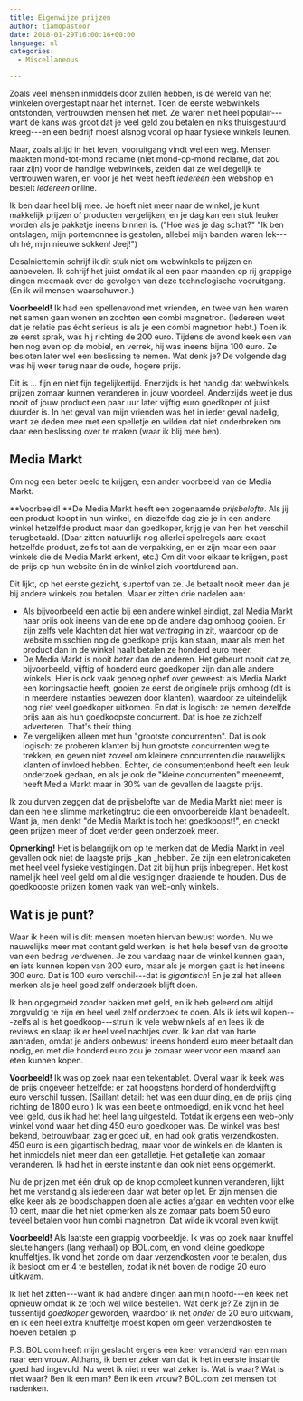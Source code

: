 ```yaml
---
title: Eigenwijze prijzen
author: tiamopastoor
date: 2018-01-29T16:00:16+00:00
language: nl
categories:
  - Miscellaneous

---
```

Zoals veel mensen inmiddels door zullen hebben, is de wereld van het winkelen overgestapt naar het internet. Toen de eerste webwinkels ontstonden, vertrouwden mensen het niet. Ze waren niet heel populair---want de kans was groot dat je veel geld zou betalen en niks thuisgestuurd kreeg---en een bedrijf moest alsnog vooral op haar fysieke winkels leunen.

Maar, zoals altijd in het leven, vooruitgang vindt wel een weg. Mensen maakten mond-tot-mond reclame (niet mond-op-mond reclame, dat zou raar zijn) voor de handige webwinkels, zeiden dat ze wel degelijk te vertrouwen waren, en voor je het weet heeft _iedereen_ een webshop en bestelt _iedereen_ online.

Ik ben daar heel blij mee. Je hoeft niet meer naar de winkel, je kunt makkelijk prijzen of producten vergelijken, en je dag kan een stuk leuker worden als je pakketje ineens binnen is. ("Hoe was je dag schat?" "Ik ben ontslagen, mijn portemonnee is gestolen, allebei mijn banden waren lek---oh hé, mijn nieuwe sokken! Jeej!")

Desalniettemin schrijf ik dit stuk niet om webwinkels te prijzen en aanbevelen. Ik schrijf het juist omdat ik al een paar maanden op rij grappige dingen meemaak over de gevolgen van deze technologische vooruitgang. (En ik wil mensen waarschuwen.)


**Voorbeeld!** Ik had een spellenavond met vrienden, en twee van hen waren net samen gaan wonen en zochten een combi magnetron. (Iedereen weet dat je relatie pas écht serieus is als je een combi magnetron hebt.) Toen ik ze eerst sprak, was hij richting de 200 euro. Tijdens de avond keek een van hen nog even op de mobiel, en verrek, hij was ineens bijna 100 euro. Ze besloten later wel een beslissing te nemen. Wat denk je? De volgende dag was hij weer terug naar de oude, hogere prijs.

Dit is ... fijn en niet fijn tegelijkertijd. Enerzijds is het handig dat webwinkels prijzen zomaar kunnen veranderen in jouw voordeel. Anderzijds weet je dus nooit of jouw product een paar uur later vijftig euro goedkoper of juist duurder is. In het geval van mijn vrienden was het in ieder geval nadelig, want ze deden mee met een spelletje en wilden dat niet onderbreken om daar een beslissing over te maken (waar ik blij mee ben).

## Media Markt

Om nog een beter beeld te krijgen, een ander voorbeeld van de Media Markt.

**Voorbeeld! **De Media Markt heeft een zogenaamde _prijsbelofte_. Als jij een product koopt in hun winkel, en diezelfde dag zie je in een andere winkel hetzelfde product maar dan goedkoper, krijg je van hen het verschil terugbetaald. (Daar zitten natuurlijk nog allerlei spelregels aan: exact hetzelfde product, zelfs tot aan de verpakking, en er zijn maar een paar winkels die de Media Markt erkent, etc.) Om dit voor elkaar te krijgen, past de prijs op hun website én in de winkel zich voortdurend aan.

Dit lijkt, op het eerste gezicht, supertof van ze. Je betaalt nooit meer dan je bij andere winkels zou betalen. Maar er zitten drie nadelen aan:

  * Als bijvoorbeeld een actie bij een andere winkel eindigt, zal Media Markt haar prijs ook ineens van de ene op de andere dag omhoog gooien. Er zijn zelfs vele klachten dat hier wat _vertraging_ in zit, waardoor op de website misschien nog de goedkope prijs kan staan, maar als men het product dan in de winkel haalt betalen ze honderd euro meer.
  * De Media Markt is nooit _beter_ dan de anderen. Het gebeurt nooit dat ze, bijvoorbeeld, vijftig of honderd euro goedkoper zijn dan alle andere winkels. Hier is ook vaak genoeg ophef over geweest: als Media Markt een kortingsactie heeft, gooien ze eerst de originele prijs omhoog (dit is in meerdere instanties bewezen door klanten), waardoor ze uiteindelijk nog niet veel goedkoper uitkomen. En dat is logisch: ze nemen dezelfde prijs aan als hun goedkoopste concurrent. Dat is hoe ze zichzelf adverteren. That's their thing.
  * Ze vergelijken alleen met hun "grootste concurrenten". Dat is ook logisch: ze proberen klanten bij hun grootste concurrenten weg te trekken, en geven niet zoveel om kleinere concurrenten die nauwelijks klanten of invloed hebben. Echter, de consumentenbond heeft een leuk onderzoek gedaan, en als je ook de "kleine concurrenten" meeneemt, heeft Media Markt maar in 30% van de gevallen de laagste prijs.

Ik zou durven zeggen dat de prijsbelofte van de Media Markt niet meer is dan een hele slimme marketingtruc die een onvoorbereide klant benadeelt. Want ja, men denkt "de Media Markt is toch het goedkoopst!", en checkt geen prijzen meer of doet verder geen onderzoek meer.

**Opmerking!** Het is belangrijk om op te merken dat de Media Markt in veel gevallen ook niet de laagste prijs _kan _hebben. Ze zijn een eletronicaketen met heel veel fysieke vestigingen. Dat zit bij hun prijs inbegrepen. Het kost namelijk heel veel geld om al die vestigingen draaiende te houden. Dus de goedkoopste prijzen komen vaak van web-only winkels.

## Wat is je punt?

Waar ik heen wil is dit: mensen moeten hiervan bewust worden. Nu we nauwelijks meer met contant geld werken, is het hele besef van de grootte van een bedrag verdwenen. Je zou vandaag naar de winkel kunnen gaan, en iets kunnen kopen van 200 euro, maar als je morgen gaat is het ineens 300 euro. Dat is 100 euro verschil---dat is _gigantisch_! En je zal het alleen merken als je heel goed zelf onderzoek blijft doen.

Ik ben opgegroeid zonder bakken met geld, en ik heb geleerd om altijd zorgvuldig te zijn en heel veel zelf onderzoek te doen. Als ik iets wil kopen---zelfs al is het goedkoop---struin ik vele webwinkels af en lees ik de reviews en slaap ik er heel veel nachtjes over. Ik kan dat van harte aanraden, omdat je anders onbewust ineens honderd euro meer betaalt dan nodig, en met die honderd euro zou je zomaar weer voor een maand aan eten kunnen kopen.

**Voorbeeld!** Ik was op zoek naar een tekentablet. Overal waar ik keek was de prijs ongeveer hetzelfde: er zat hoogstens honderd of honderdvijftig euro verschil tussen. (Saillant detail: het was een duur ding, en de prijs ging richting de 1800 euro.) Ik was een beetje ontmoedigd, en ik vond het heel veel geld, dus ik had het heel lang uitgesteld. Totdat ik ergens een web-only winkel vond waar het ding 450 euro goedkoper was. De winkel was best bekend, betrouwbaar, zag er goed uit, en had ook gratis verzendkosten. 450 euro is een gigantisch bedrag, maar voor de winkels en de klanten is het inmiddels niet meer dan een getalletje. Het getalletje kan zomaar veranderen. Ik had het in eerste instantie dan ook niet eens opgemerkt.

Nu de prijzen met één druk op de knop compleet kunnen veranderen, lijkt het me verstandig als iedereen daar wat beter op let. Er zijn mensen die elke keer als ze boodschappen doen alle acties afgaan en vechten voor elke 10 cent, maar die het niet opmerken als ze zomaar pats boem 50 euro teveel betalen voor hun combi magnetron. Dat wilde ik vooral even kwijt.

**Voorbeeld!** Als laatste een grappig voorbeeldje. Ik was op zoek naar knuffel sleutelhangers (lang verhaal) op BOL.com, en vond kleine goedkope knuffeltjes. Ik vond het zonde om daar verzendkosten voor te betalen, dus ik besloot om er 4 te bestellen, zodat ik nét boven de nodige 20 euro uitkwam.

Ik liet het zitten---want ik had andere dingen aan mijn hoofd---en keek net opnieuw omdat ik ze toch wel wilde bestellen. Wat denk je? Ze zijn in de tussentijd _goedkoper_ geworden, waardoor ik net _onder_ de 20 euro uitkwam, en ik een heel extra knuffeltje moest kopen om geen verzendkosten te hoeven betalen :p

P.S. BOL.com heeft mijn geslacht ergens een keer veranderd van een man naar een vrouw. Althans, ik ben er zeker van dat ik het in eerste instantie goed had ingevuld. Nu weet ik niet meer wat zeker is. Wat is waar? Wat is niet waar? Ben ik een man? Ben ik een vrouw? BOL.com zet mensen tot nadenken.